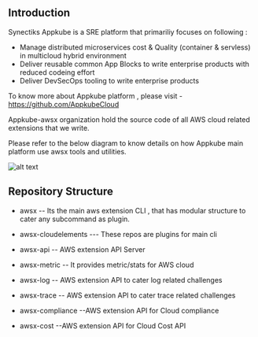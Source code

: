 ## Introduction
   Synectiks Appkube is a SRE platform that primariliy focuses on following :
   -  Manage distributed microservices cost & Quality (container & servless) in multicloud hybrid environment
   -  Deliver reusable common App Blocks to write enterprise products with reduced codeing effort
   -  Deliver DevSecOps tooling to write enterprise products
 
 To know more about Appkube platform , please visit -  https://github.com/AppkubeCloud
 
 
 Appkube-awsx organization hold the source code of all AWS cloud related extensions that we write.
 
 Please refer to the below diagram to know details on how Appkube main platform use awsx tools and utilities.
 
 ![alt text](https://raw.githubusercontent.com/AppkubeCloud/appkube-architectures/main/LayeredArchitecture.svg)
 
 ## Repository Structure 
 - awsx -- Its the main aws extension CLI , that has modular structure to cater any subcommand as plugin.
 
 - awsx-cloudelements --- These repos are plugins for main cli
 
 - awsx-api -- AWS extension API Server  
 
 - awsx-metric -- It provides metric/stats for AWS cloud
 
 - awsx-log -- AWS extension API to cater log related challenges
 
 - awsx-trace -- AWS extension API to cater trace related challenges
 
 - awsx-compliance --AWS extension API for Cloud compliance
 
 - awsx-cost --AWS extension API for Cloud Cost API
